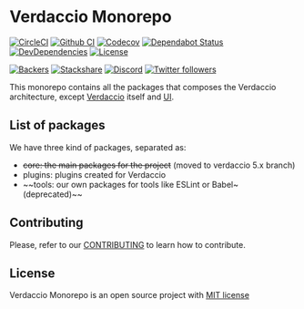# Verdaccio Monorepo

[![CircleCI](https://circleci.com/gh/verdaccio/monorepo.svg?style=svg)](https://circleci.com/gh/verdaccio/monorepo)
[![Github CI](https://github.com/verdaccio/monorepo/workflows/CI/badge.svg)](https://github.com/verdaccio/monorepo/actions)
[![Codecov](https://codecov.io/gh/verdaccio/monorepo/branch/master/graph/badge.svg)](https://codecov.io/gh/verdaccio/monorepo)
[![Dependabot Status](https://api.dependabot.com/badges/status?host=github&repo=verdaccio/monorepo)](https://dependabot.com)
[![DevDependencies](https://david-dm.org/verdaccio/monorepo/master/dev-status.svg)](https://david-dm.org/verdaccio/monorepo/master?type=dev)
[![License](https://img.shields.io/github/license/verdaccio/monorepo)](./LICENSE)

[![Backers](https://opencollective.com/verdaccio/tiers/backer/badge.svg?label=Backer&color=brightgreen)](https://opencollective.com/verdaccio)
[![Stackshare](https://img.shields.io/badge/Follow%20on-StackShare-blue.svg?logo=stackshare&style=flat)](https://stackshare.io/verdaccio)
[![Discord](https://img.shields.io/discord/388674437219745793?logo=discord)](http://chat.verdaccio.org/)
[![Twitter followers](https://img.shields.io/twitter/follow/verdaccio_npm.svg?style=social&label=Follow)](https://twitter.com/verdaccio_npm)

This monorepo contains all the packages that composes the Verdaccio architecture, except [Verdaccio](https://github.com/verdaccio/verdaccio) itself and [UI](https://github.com/verdaccio/ui).

## List of packages

We have three kind of packages, separated as:

- ~~core: the main packages for the project~~ (moved to verdaccio 5.x branch)
- plugins: plugins created for Verdaccio
- ~~tools: our own packages for tools like ESLint or Babel~ (deprecated)~~

## Contributing

Please, refer to our [CONTRIBUTING](CONTRIBUTING.md) to learn how to contribute.

## License

Verdaccio Monorepo is an open source project with [MIT license](LICENSE)
